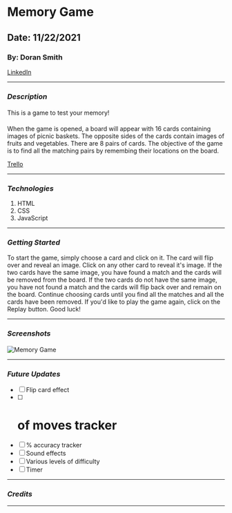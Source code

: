 # Memory Game
## Date: 11/22/2021
### By: Doran Smith
[LinkedIn](https://www.linkedin.com/in/doran-smith-66455414/)
***
### ***Description***
####
This is a game to test your memory!
####
When the game is opened, a board will appear with 16 cards containing images of picnic baskets. The opposite sides of the cards contain images of fruits and vegetables. There are 8 pairs of cards. The objective of the game is to find all the matching pairs by remembing their locations on the board. 

[Trello](https://trello.com/b/UjG8hxKY/dorans-memory-game-project)
***
### ***Technologies***
1. HTML
2. CSS
3. JavaScript
***
### ***Getting Started***
To start the game, simply choose a card and click on it. The card will flip over and reveal an image. Click on any other card to reveal it's image. If the two cards have the same image, you have found a match and the cards will be removed from the board. If the two cards do not have the same image, you have not found a match and the cards will flip back over and remain on the board. Continue choosing cards until you find all the matches and all the cards have been removed. If you'd like to play the game again, click on the Replay button. Good luck!
***
### ***Screenshots***
#### 
![Memory Game](https://images.101.com/edbox/2019/06/28/memorygame0628.jpg)
<!-- I will replace the Memory Game picture with a picture of my own game once it's completed -->
***
### ***Future Updates***
- [ ] Flip card effect
- [ ] # of moves tracker
- [ ] % accuracy tracker
- [ ] Sound effects
- [ ] Various levels of difficulty
- [ ] Timer
***
### ***Credits***
<!-- /https://dev.to/codebubb/how-to-shuffle-an-array-in-javascript-2ikj -->

***